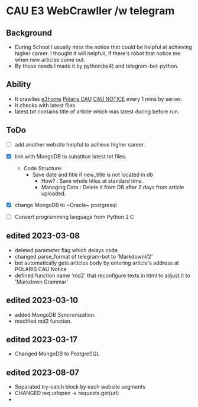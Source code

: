 # CAU E3 WebCrawller /w telegram

## Background
 - During School I usually miss the notice that could be helpful at achieving higher career. I thought it will helpfull, if there's robot that notice me when new articles come out. 
 - By these needs I made it by python(bs4) and telegram-bot-python.

## Ability
- It crawlles [e3home](https://e3home.cau.ac.kr/em/em_1.php) [Polaris CAU](https://www.disu.or.kr/community/notice?cidx=44) [CAU NOTICE](https://www.cau.ac.kr/cms/FR_PRO_CON/BoardRss.do?pageNo=1&pagePerCnt=15&MENU_ID=100&SITE_NO=2&BOARD_SEQ=4&S_CATE_SEQ=&BOARD_TYPE=C0301&BOARD_CATEGORY_NO=&P_TAB_NO=&TAB_NO=&P_CATE_SEQ=&CATE_SEQ=&SEARCH_FLD=SUBJECT&SEARCH=') every 1 mins by server.
- It checks with latest files
- latest.txt contains title of article which was latest during before run.

## ToDo
- [ ] add another website helpful to achieve higher career.
- [x] link with MongoDB to substitue latest.txt files.
    - Code Structure:
        - Save date and title if new_title is not located in db
            - How? :  Save whole titles at standard time.
            - Managing Data : Delete it from DB after 2 days from article uploaded.
- [x] change MongoDB to ~Oracle~ postgresql
- [ ] Convert programming language from Python 2 C


 
## edited 2023-03-08
- deleted parameter flag which delays code
- changed parse_format of telegram-bot to 'MarkdownV2'
- bot automatically gets articles body by entering article's address at POLARIS CAU Notice
- defined function name 'md2' that reconfigure texts in html to adjust it to 'Markdown Grammar'

## edited 2023-03-10
 - added MongoDB Syncronization.
 - modified md2 function.

## edited 2023-03-17
 - Changed MongoDB to PostgreSQL

## edited 2023-08-07
 - Separated try-catch block by each website segments
 - CHANGED req.urlopen &rarr; requests.get(url)
 - 